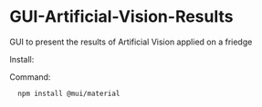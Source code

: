 # GUI-Artificial-Vision-Results
GUI to present the results of Artificial Vision applied on a friedge

Install:

Command: 

      npm install @mui/material

